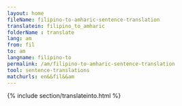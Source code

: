 ```yaml
---
layout: home
fileName: filipino-to-amharic-sentence-translation
translatein: filipino_to_amharic
folderName : translate
lang: am
from: fil
to: am
langname: filipino-to
permalink: /am/filipino-to-amharic-sentence-translation
tool: sentence-translations
matchurls: en&&fil&&am
---
```

{% include section/translateinto.html %}
